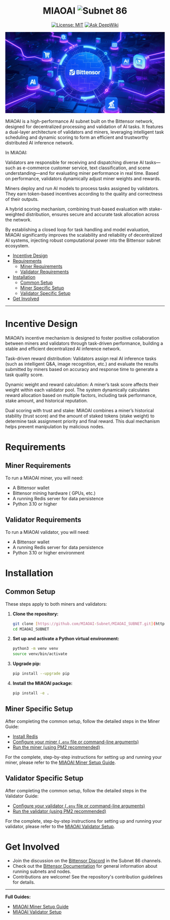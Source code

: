 <div align="center">

# **MIAOAI** ![Subnet 86](https://img.shields.io/badge/Subnet-86_%E1%9A%B3-red)
[![License: MIT](https://img.shields.io/badge/License-MIT-yellow.svg)](https://opensource.org/licenses/MIT)
[![Ask DeepWiki](https://deepwiki.com/badge.svg)](https://deepwiki.com/MIAOAI-Subnet/MIAOAI_SUBNET)

</div>

![logo](./assets/logo.png)

MIAOAI is a high-performance AI subnet built on the Bittensor network, designed for decentralized processing and validation of AI tasks. It features a dual-layer architecture of validators and miners, leveraging intelligent task scheduling and dynamic scoring to form an efficient and trustworthy distributed AI inference network.

In MIAOAI:

Validators are responsible for receiving and dispatching diverse AI tasks—such as e-commerce customer service, text classification, and scene understanding—and for evaluating miner performance in real time. Based on performance, validators dynamically adjust miner weights and rewards.

Miners deploy and run AI models to process tasks assigned by validators. They earn token-based incentives according to the quality and correctness of their outputs.

A hybrid scoring mechanism, combining trust-based evaluation with stake-weighted distribution, ensures secure and accurate task allocation across the network.

By establishing a closed loop for task handling and model evaluation, MIAOAI significantly improves the scalability and reliability of decentralized AI systems, injecting robust computational power into the Bittensor subnet ecosystem.
- [Incentive Design](#incentive-design)
- [Requirements](#requirements)
  - [Miner Requirements](#miner-requirements)
  - [Validator Requirements](#validator-requirements)
- [Installation](#installation)
  - [Common Setup](#common-setup)
  - [Miner Specific Setup](#miner-specific-setup)
  - [Validator Specific Setup](#validator-specific-setup)
- [Get Involved](#get-involved)
---

# Incentive Design
MIAOAI’s incentive mechanism is designed to foster positive collaboration between miners and validators through task-driven performance, building a stable and efficient decentralized AI inference network.

Task-driven reward distribution: Validators assign real AI inference tasks (such as intelligent Q&A, image recognition, etc.) and evaluate the results submitted by miners based on accuracy and response time to generate a task quality score.

Dynamic weight and reward calculation: A miner’s task score affects their weight within each validator pool. The system dynamically calculates reward allocation based on multiple factors, including task performance, stake amount, and historical reputation.

Dual scoring with trust and stake: MIAOAI combines a miner’s historical stability (trust score) and the amount of staked tokens (stake weight) to determine task assignment priority and final reward. This dual mechanism helps prevent manipulation by malicious nodes.

# Requirements

## Miner Requirements
To run a MIAOAI miner, you will need:
- A Bittensor wallet
- Bittensor mining hardware ( GPUs, etc.) 
- A running Redis server for data persistence
- Python 3.10 or higher

## Validator Requirements
To run a MIAOAI validator, you will need:
- A Bittensor wallet
- A running Redis server for data persistence
- Python 3.10 or higher environment

# Installation

## Common Setup
These steps apply to both miners and validators:

1.  **Clone the repository:**
    ```bash
    git clone [https://github.com/MIAOAI-Subnet/MIAOAI_SUBNET.git](https://github.com/MIAOAI-Subnet/MIAOAI_SUBNET.git)
    cd MIAOAI_SUBNET
    ```

2.  **Set up and activate a Python virtual environment:**
    ```bash
    python3 -m venv venv
    source venv/bin/activate
    ```

3.  **Upgrade pip:**
    ```bash
    pip install --upgrade pip
    ```

4.  **Install the MIAOAI package:**
    ```bash
    pip install -e .
    ```

## Miner Specific Setup
After completing the common setup, follow the detailed steps in the Miner Guide:

* [Install Redis](docs/running_miner#2-install-redis)
* [Configure your miner (`.env` file or command-line arguments)](docs/running_miner#5-configuration)
* [Run the miner (using PM2 recommended)](docs/running_miner#6-running-the-miner)

For the complete, step-by-step instructions for setting up and running your miner, please refer to the [MIAOAI Miner Setup Guide](docs/running_miner).

## Validator Specific Setup
After completing the common setup, follow the detailed steps in the Validator Guide:

* [Configure your validator (`.env` file or command-line arguments)](docs/running_validator#4-configuration-methods)
* [Run the validator (using PM2 recommended)](docs/running_validator#5-running-the-validator)

For the complete, step-by-step instructions for setting up and running your validator, please refer to the [MIAOAI Validator Setup](docs/running_validator).

# Get Involved

- Join the discussion on the [Bittensor Discord](https://discord.com/invite/bittensor) in the Subnet 86 channels.
- Check out the [Bittensor Documentation](https://docs.bittensor.com/) for general information about running subnets and nodes.
- Contributions are welcome! See the repository's contribution guidelines for details.

---
**Full Guides:**
- [MIAOAI Miner Setup Guide ](docs/running_miner.md)
- [MIAOAI Validator Setup ](docs/running_validator.md) 
